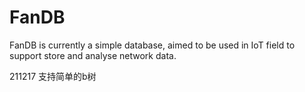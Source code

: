 # FanDB
FanDB is currently a simple database,
aimed to be used in IoT field to support store and analyse network data.

211217
支持简单的b树
